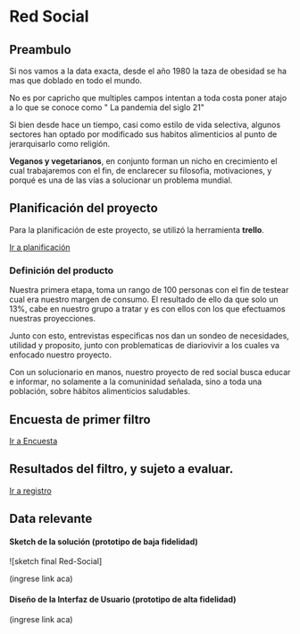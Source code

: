 # Red Social

## Preambulo

Si nos vamos a la data exacta, desde el año 1980 la taza de obesidad se ha mas que doblado en todo el mundo.

No es por capricho que multiples campos intentan a toda costa poner atajo a lo que se conoce como " La pandemia del siglo 21"

Si bien desde hace un tiempo, casi como estilo de vida selectiva, algunos sectores han optado por modificado sus habitos alimenticios al punto de jerarquisarlo como religión.

**Veganos y vegetarianos**, en conjunto forman un nicho en crecimiento el cual trabajaremos con el fin, de enclarecer su filosofia, motivaciones, y porqué es una de las vías a solucionar un problema mundial.


## Planificación del proyecto

Para la planificación de este proyecto, se utilizó la herramienta **trello**.

[Ir a planificación](https://trello.com/b/qojtUspx/red-social)

### Definición del producto

Nuestra primera etapa, toma un rango de 100 personas con el fin de testear cual era nuestro margen de consumo. El resultado de ello da que solo un 13%, cabe en nuestro grupo a tratar y es con ellos con los que efectuamos nuestras proyecciones.

Junto con esto, entrevistas especificas nos dan un sondeo de necesidades, utilidad y proposito, junto con problematicas de diariovivir a los cuales va enfocado nuestro proyecto.

Con un solucionario en manos, nuestro proyecto de red social busca educar e informar, no solamente a la comuninidad señalada, sino a toda una población, sobre hábitos alimenticios saludables. 

## Encuesta de primer filtro

[Ir a Encuesta](https://docs.google.com/forms/d/1pAT8gG_so1w9wMd5OG0TSr3LzkTG2cfk7_r-MU1N6RU/edit#response=ACYDBNiJOnch-Ue179B3fTitdh0nuWPX0CfCjcpGsNgKmtx02tMx7gNyPvvQWA)

## Resultados del filtro, y sujeto a evaluar.

[Ir a registro](https://docs.google.com/spreadsheets/d/17VbABuryjbnrppwFQFc1cE01EfdKPc3P4dPcOUt0Yvc/edit#gid=1532792178)



## Data relevante

#### Sketch de la solución (prototipo de baja fidelidad)

![sketch final Red-Social]

(ingrese link aca)

#### Diseño de la Interfaz de Usuario (prototipo de alta fidelidad)

(ingrese link aca)










